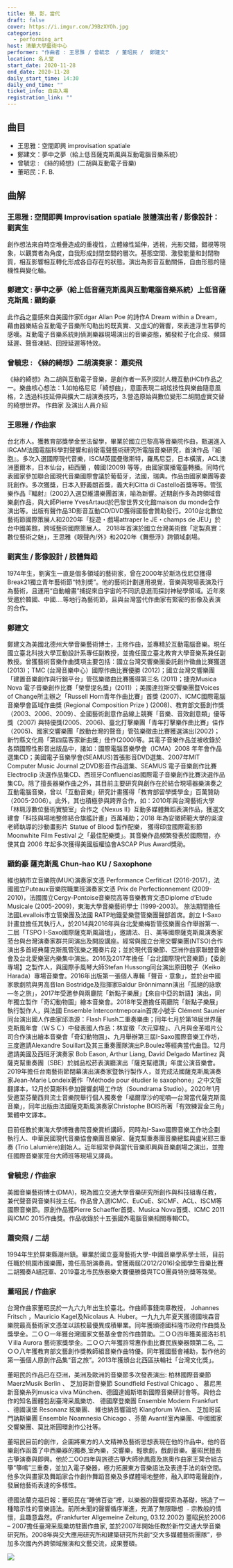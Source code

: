 ```yaml
---
title: 聲，影，當代
draft: false
cover: https://i.imgur.com/J9BzXYOh.jpg
categories:
  - performing_art
host: 清華大學藝術中心
performer: "作曲者 : 王思雅 / 曾毓忠  / 董昭民 /  鄭建文"
location: 名人堂
start_date: 2020-11-28
end_date: 2020-11-28
daily_start_time: 14:30
daily_end_time: ""
ticket_info: 自由入場
registration_link: ""
---
```


## 曲目 

- 王思雅：空間即興 improvisation spatiale 
- 鄭建文：夢中之夢（給上低音薩克斯風與互動電腦音樂系統）
- 曾毓忠 : 《絲的綺想》(二胡與互動電子音樂)
- 董昭民：F. B.

## 曲解
 
### 王思雅 : 空間即興  Improvisation spatiale 肢體演出者 /  影像設計：劉寅生
 
創作想法來自時空堆疊造成的重複性，立體線性延伸，透視，光影交錯，錯視等現象，以觀賞者為角度，自我形成封閉空間的層次。基態空間、激發能量和封閉物質，相互影響相互轉化形成各自存在的狀態。演出為影音互動關係，自由形態的隨機性與變化軸。


### 鄭建文 : 夢中之夢（給上低音薩克斯風與互動電腦音樂系統）上低音薩克斯風 : 顧鈞豪

此作品之靈感來自美國作家Edgar Allan Poe 的詩作A Dream within a Dream，藉由器樂結合互動電子音樂所勾勒出的既真實、又虛幻的聲響，來表達浮生若夢的感嘆。互動電子音樂系統則偵測樂器現場演出的音樂姿態，觸發粒子化合成、頻譜延遲、聲音凍結、回授延遲等特效。


### 曾毓忠 : 《絲的綺想》二胡演奏家： 蕭奕飛 

《絲的綺想》為二胡與互動電子音樂，是創作者一系列探討人機互動(HCI)作品之一。樂曲核心想法：1.如帕格尼尼「綺想曲」，意圖表現二胡炫技性與樂曲隨意風格，2.透過科技延伸與擴大二胡演奏技巧，3.營造原始與數位變形二胡間虛實交替的綺想世界。
作曲家 及演出人員介紹

### 王思雅 /  作曲家

台北市人。獲教育部獎學金至法留學，畢業於國立巴黎高等音樂院作曲，甄選進入IRCAM法國電腦科學對聲響和前衛電聲藝術研究所電腦音樂研究，首演作品『細胞』。多次入選國際現代音樂，ISCM英國曼徹斯特，羅馬尼亞，日本橫濱，ACL澳洲墨爾本，日本仙台，紐西蘭 ，韓國(2009) 等等，由國家廣播電臺轉播。同時代表國家參加聯合國現代音樂國際會議於葡萄牙，法國，瑞典。作品由國家樂團等委託創作。多次獲獎，日本入野義朗首獎，義大利Citta di Castello首獎等等。管弦樂作品『輻射』(2002)入選亞維濃樂團首演，喻為新響。近期創作多為跨領域音樂劇作品，與大師Pierre YvesArtaud於巴黎世界文化館maison du monde合作演出等。出版有聲作品3D影音互動CD/DVD獲得國藝會贊助發行。2010台北數位藝術節國際策展人和2020年「捉遊・戲場attraper le JE・champs de JEU」於台中國美館，跨域藝術國際策展人。
2018年首演於國立台灣美術館「定製真實：數位藝術之魅」，王思雅《眼聲內/外》和2020年《舞懸浮》跨領域劇場。

### 劉寅生 / 影像設計 / 肢體舞蹈 

1974年生，劉寅生一直是個多領域的藝術家，曾在2000年於斯洛伐尼亞獲得Break21獨立青年藝術節“特別奬”。他的藝術計劃運用視覺，音樂與現場表演及行為藝術，且運用“自動繪畫”捕捉來自宇宙的不同訊息進而探討神秘學領域。近年來受邀於韓國、中國....等地行為藝術節，且與台灣當代作曲家有緊密的影像及表演的合作。

### 鄭建文

鄭建文為美國北德州大學音樂藝術博士，主修作曲，並專精於互動電腦音樂。現任國立臺北科技大學互動設計系專任副教授，並擔任國立臺北教育大學音樂系兼任副教授。曾獲藝術音樂作曲獎項主要包括：國立台灣交響樂團委託創作徵曲比賽獲選 (2013)；TMC (台灣音樂中心）國際作曲比賽優勝 (2012)；國立台灣交響樂團「建置音樂創作與行銷平台」管弦樂徵曲比賽獲得第三名 (2011)；捷克Musica Nova 電子音樂創作比賽「榮譽提名獎」(2011) ；美國達拉斯交響樂團暨Voices of Change所主辦之「Russell Horn青年作曲比賽」首獎 (2007)、ICMC國際電腦音樂學會區域作曲獎 (Regional Composition Prize ) (2008)、教育部文藝創作獎（2003、2006、2009）、全國藝術創意作品線上競賽「音樂、音效創意類」優等獎（2007) 與特優獎(2005、2006)、臺北打擊樂團「青年打擊樂作曲比賽」佳作（2005)、國家交響樂團「啟動台灣的聲音」管弦樂徵曲比賽獲選演出(2002)；新竹縣文化局「第四屆客家新曲獎」佳作(2000)等。其電子音樂作品並被收錄於各類國際性影音出版品中，諸如：國際電腦音樂學會（ICMA）2008 年年會作品選集CD；美國電子音樂學會(SEAMUS)首張影音DVD選集、2007年MIT Computer Music Journal 之DVD影音作品選集、SEAMUS 電子音樂創作比賽 Electroclip 決選作品集CD、西班牙Confluencias國際電子音樂創作比賽決選作品集CD。除了擅長器樂作曲之外，其目前主要研究與創作在於結合現場器樂演奏之互動電腦音樂，曾以「互動音樂」研究計畫獲得「教育部留學獎學金」百萬贊助（2005-2006）。此外，其也積極參與跨界合作，如：2010年與台灣藝術大學「林珮淳數位藝術實驗室」合作之《Nexus II》互動多媒體舞蹈表演作品，獲選文建會「科技與場地整修結合旗艦計畫」百萬補助；2018 年為安徽師範大學的吳浚老師執導的沙動畫影片 Statue of Blood 製作配樂， 獲得印度國際電影節 Moonwhite Film Festival 之「最佳配樂獎」。其音樂作品頻繁發表於國際間，亦使其自 2006 年起多次獲得美國版權協會ASCAP Plus Award獎助。

### 顧鈞豪 薩克斯風 Chun-hao KU / Saxophone

維也納市立音樂院(MUK)演奏家文憑  Performance  Cerfiticat  (2016-2017)，法國國立Puteaux音樂院職業班演奏家文憑 Prix de Perfectionnement (2009-2010)，法國國立Cergy-Pontoise音樂院高等音樂教育文憑Diplome d’Etude Musicale (2005-2009)，東海大學音樂藝術學士 (1999-2003)。
旅法期間擔任法國Levallois市立管樂團及法國 RATP地鐵愛樂暨管樂團聲部首席。創立 I-Saxo計畫並擔任其執行人，於2014與2016年與台北愛樂梅哲管弦樂團合作舉辦第一、二屆「TSPO I-Saxo國際薩克斯風論壇」，邀請法、日、美等國際薩克斯風演奏家蒞台與台灣演奏家群共同演出及開設講座。經常與國立台灣交響樂團(NTSO)合作演出多首經典薩克斯風管弦樂之獨奏片段；並於現代音樂節、亞洲作曲家聯盟音樂會及台北愛樂室內樂集中演出。2016及2017年擔任「台北國際現代音樂節」【委創專場】之製作人，與國際手風琴大師Stefan  Hussong同台演出原田敬子（Keiko Harada）專場音樂會。2016年出版第一張個人專輯「聲音・意象」，並於台中國家歌劇院與男高音Ian Bostridge及指揮家Baldur Brönnimann演出「孤絕的詠歌—冬之旅」，2017年受邀參與兩廳院「新點子樂展」【來自中亞的新語】演出，同年獨立製作「奇幻動物園」繪本音樂會。2018年受邀擔任兩廳院「新點子樂展」執行製作人，與法國 Ensemble Intercontmeporain首席小號手 Clément Saunier同台演出國人作曲家邱浩源：Flash  Flush二重奏樂曲；同年七月於第18屆世界薩克斯風年會（ＷＳＣ）中發表國人作品：林宜徵「次元穿梭」、八月與金革唱片公司合作演出繪本音樂會「奇幻動物園」、九月舉辦第三屆I-Saxo國際音樂工作坊，三度邀請Alexandre  Souillart及其三重奏團隊演出P.Boulez等經典當代曲目。12月邀請美國及西班牙演奏家 Bob Eason, Arthur Liang, David Delgado Martinez 與薩克幫重奏團（SBE）於誠品松菸表演廳演出「薩克幫禮讚」年度公演音樂會。2019年擔任台南藝術節閉幕演出演奏家暨執行製作人，並完成法國薩克斯風演奏家Jean-Marie  Londeix著作「Méthode pour étudier le saxophone」之中文版翻譯本，12月於莫斯科參加聲響劇場工作坊（Soundrama Studio）。2020年1月受邀至芬蘭西貝流士音樂院舉行個人獨奏會「福爾摩沙的呢喃—台灣當代薩克斯風音樂」，同年出版由法國薩克斯風演奏家Christophe BOIS所著「有效練習金三角」繁體中文譯本。

目前任教於東海大學博雅書院音樂賞析講師，同時為I-Saxo國際音樂工作坊企劃執行人、中華民國現代音樂協會樂團音樂家、薩克幫重奏團音樂總監與盧米耶三重奏 (Trio Lalumière)創始人。近年經常參與當代音樂即興與音樂劇場之演出，並擔任國際音樂家蒞台大師班等現場又譯員。

### 曾毓忠 / 作曲家

美國音樂藝術博士(DMA)，現為國立交通大學音樂研究所創作與科技組專任教，兼代聲音與音樂科技主任。作品曾入選ICMC、EuCuE、SICMF、ACL、ISCM等國際音樂節。原創作品獲Pierre Schaeffer首獎、Musica Nova首獎、ICMC 2011與ICMC 2015作曲獎。作品收錄於十五張國外電腦音樂相關專輯CD。

### 蕭奕飛 / 二胡

1994年生於屏東縣潮州鎮。畢業於國立臺灣藝術大學-中國音樂學系學士班，目前任職於桃園市國樂團，擔任高胡演奏員。曾獲兩屆(2012/2016)全國學生音樂比賽二胡獨奏A組冠軍、2019臺北市民族器樂大賽優勝獎與TCO團員特別獎等殊榮。

### 董昭民 / 作曲家

台灣作曲家董昭民於一九六九年出生於臺北。作曲師事錢南章教授， Johannes Fritsch ，Mauricio Kagel及Nicolaus A. Huber。一九九九年夏天獲德國埃森音樂院最高藝術家文憑並以該校最優異成積畢業。同年獲頒德國科隆巿政府作曲獎及獎學金。二ＯＯ一年獲台灣國家文藝基金會的作曲贊助。二ＯＯ四年獲美國洛衫机Ｖilla  Aurora 藝術家獎學金。二ＯＯ六年獲許常惠作曲比賽民族樂器類第二名,  二ＯＯ八年獲教育部文藝創作獎教師組音樂作曲特優。同年獲國藝會補助，製作他的第一張個人原創作品集“音之旅”。2013年獲頒台北西區扶輪社「台灣文化獎」。

董昭民的作品已在亞洲，美洲及歐洲的音樂節多次發表演出: 柏林國際音樂節  MaerzMusik Berlin 、 芝加哥新音樂節 Soundfield Festival Chicago 、 慕尼黑新音樂糸列musica viva München、德國達姆斯塔新國際音樂研討會等。與他合作的知名團體包刮臺灣采風樂坊、 德國摩登樂團 Ensemble Modern Frankfurt 、德國漢堡 Resonanz 絃樂團、 維也納音響論坊 Klangforum Wien、 芝加哥諾門訥斯樂團 Ensemble Noamnesia Chicago 、芬蘭 Avanti!室內樂團、中國國家交響樂團、莫比斯圓環創作公社等。

董昭民目前的創作，企圖將東方的人文精神及藝術思想表現在他的作品中。他的音樂創作函蓋了中西樂器的獨奏,室內樂，交響樂，輕歌劇，戲劇音樂。董昭民擅長古箏演奏與即興。他於二OO四年與旅德古箏大師徐鳳霞及旅奧作曲家王蓂合組古箏“箏鳴”三重奏，並加入電子樂器，極力拓展東方音樂語法及表達手法的新空間。 他多次與畫家及舞蹈家合作創作舞蹈音樂及多媒體場地整修，融入即時電聲創作，發展他藝術表達的多樣性。

德國法蘭克福日報：董昭民在“睡佛百姿”裡，以樂器的聲響探索為基礎，朔造了一種暗示性的音樂語法。前所未聞的聲響循序漸進，充滿了無限聯想 ﹣宗教般的情懷，且趣意盎然。(Frankfurter Allgemeine Zeitung, 03.12.2002)
董昭民於2006 – 2007擔任臺灣采風樂坊駐團作曲家, 並於2007年開始任教於新竹交通大學音樂研究所。2008年與交大應用研究所和建築研究所共創“交大多媒體藝術團隊”，參加多次國內外跨領域展演和文藝交流，成果豐碩。

![](https://i.imgur.com/YCjpUvxh.jpg)
